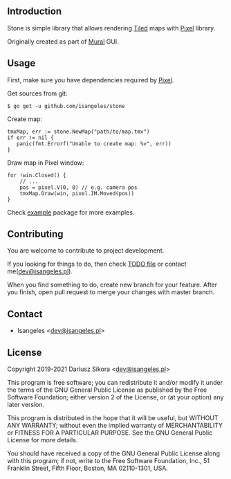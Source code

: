 ## Introduction
Stone is simple library that allows rendering [Tiled](https://www.mapeditor.org/) maps with [Pixel](https://github.com/faiface/pixel) library.

Originally created as part of [Mural](https://github.com/Isangeles/mural) GUI.

## Usage
First, make sure you have dependencies required by [Pixel](https://github.com/faiface/pixel).

Get sources from git:
```
$ go get -u github.com/isangeles/stone
```

Create map:
```
tmxMap, err := stone.NewMap("path/to/map.tmx")
if err != nil {
   panic(fmt.Errorf("Unable to create map: %v", err))
}
```

Draw map in Pixel window:
```
for !win.Closed() {
    // ...
    pos = pixel.V(0, 0) // e.g. camera pos
    tmxMap.Draw(win, pixel.IM.Moved(pos))
}
```

Check [example](https://github.com/Isangeles/stone/tree/master/example) package for more examples.

## Contributing
You are welcome to contribute to project development.

If you looking for things to do, then check [TODO file](https://github.com/Isangeles/stone/blob/master/TODO) or contact me(dev@isangeles.pl).

When you find something to do, create new branch for your feature.
After you finish, open pull request to merge your changes with master branch.

## Contact
* Isangeles <<dev@isangeles.pl>>

## License
Copyright 2019-2021 Dariusz Sikora <<dev@isangeles.pl>>

This program is free software; you can redistribute it and/or modify
it under the terms of the GNU General Public License as published by
the Free Software Foundation; either version 2 of the License, or
(at your option) any later version.

This program is distributed in the hope that it will be useful,
but WITHOUT ANY WARRANTY; without even the implied warranty of
MERCHANTABILITY or FITNESS FOR A PARTICULAR PURPOSE.  See the
GNU General Public License for more details.

You should have received a copy of the GNU General Public License
along with this program; if not, write to the Free Software
Foundation, Inc., 51 Franklin Street, Fifth Floor, Boston,
MA 02110-1301, USA.
